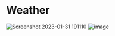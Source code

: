 # Weather
![Screenshot 2023-01-31 191110](https://user-images.githubusercontent.com/71264878/215777682-d4002cbd-cdd8-413a-88a0-4ca7cae8308d.jpg)
![image](https://user-images.githubusercontent.com/71264878/215777376-126b3676-ccf9-4215-8c74-ade665c76878.png)
